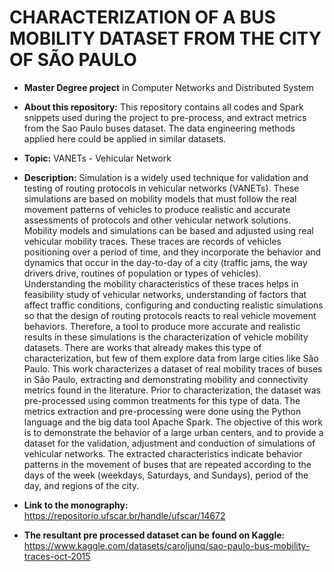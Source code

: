 # CHARACTERIZATION OF A BUS MOBILITY DATASET FROM THE CITY OF SÃO PAULO

- **Master Degree project** in Computer Networks and Distributed System
- **About this repository:** This repository contains all codes and Spark snippets used during the project to pre-process, and extract metrics from the Sao Paulo buses dataset. The data engineering methods applied here could be applied in similar datasets.
- **Topic:** VANETs - Vehicular Network
- **Description:** Simulation is a widely used technique for validation and testing of routing protocols in vehicular networks (VANETs). These simulations are based on mobility models that must follow the real movement patterns of vehicles to produce realistic and accurate assessments of protocols and other vehicular network solutions. Mobility models and simulations can be based and adjusted using real vehicular mobility traces. These traces are records of vehicles positioning over a period of time, and they incorporate the behavior and dynamics that occur in the day-to-day of a city (traffic jams, the way drivers drive, routines of population or types of vehicles). Understanding the mobility characteristics of these traces helps in feasibility study of vehicular networks, understanding of factors that affect traffic conditions, configuring and conducting realistic simulations so that the design of routing protocols reacts to real vehicle movement behaviors. Therefore, a tool to produce more accurate and realistic results in these simulations is the characterization of vehicle mobility datasets. There are works that already makes this type of characterization, but few of them explore data from large cities like São Paulo. This work characterizes a dataset of real mobility traces of buses in São Paulo, extracting and demonstrating mobility and connectivity metrics found in the literature. Prior to characterization, the dataset was pre-processed using common treatments for this type of data. The metrics extraction and pre-processing were done using the Python language and the big data tool Apache Spark. The objective of this work is to demonstrate the behavior of a large urban centers, and to provide a dataset for the validation, adjustment and conduction of simulations of vehicular networks. The extracted characteristics indicate behavior patterns in the movement of buses that are repeated according to the days of the week (weekdays, Saturdays, and Sundays), period of the day, and regions of the city.

- **Link to the monography:** https://repositorio.ufscar.br/handle/ufscar/14672
- **The resultant pre processed dataset can be found on Kaggle:** https://www.kaggle.com/datasets/caroljunq/sao-paulo-bus-mobility-traces-oct-2015








